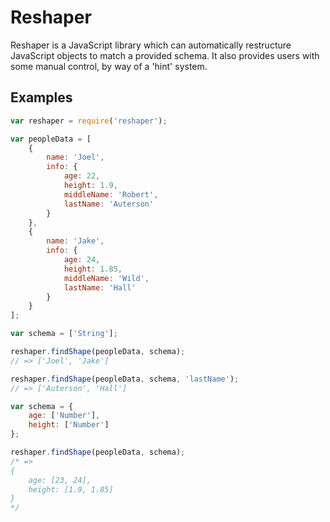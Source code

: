 # Reshaper

Reshaper is a JavaScript library which can automatically restructure JavaScript objects to match a provided schema. It also provides users with some manual control, by way of a 'hint' system.

## Examples

```javascript
var reshaper = require('reshaper');

var peopleData = [
    {
        name: 'Joel',
        info: {
            age: 22,
            height: 1.9,
            middleName: 'Robert',
            lastName: 'Auterson'
        }
    },
    {
        name: 'Jake',
        info: {
            age: 24,
            height: 1.85,
            middleName: 'Wild',
            lastName: 'Hall'
        }
    }
];

var schema = ['String'];

reshaper.findShape(peopleData, schema);
// => ['Joel', 'Jake']

reshaper.findShape(peopleData, schema, 'lastName');
// => ['Auterson', 'Hall']

var schema = {
    age: ['Number'],
    height: ['Number']
};

reshaper.findShape(peopleData, schema);
/* =>
{
    age: [23, 24],
    height: [1.9, 1.85]
}
*/

```
